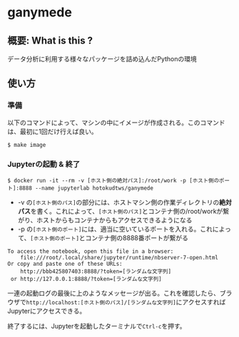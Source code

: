 # ganymede

## 概要: What is this ?
データ分析に利用する様々なパッケージを詰め込んだPythonの環境

## 使い方
### 準備

以下のコマンドによって、マシンの中にイメージが作成される。このコマンドは、最初に1回だけ行えば良い。

```
$ make image
```

### Jupyterの起動 & 終了

```
$ docker run -it --rm -v [ホスト側の絶対パス]:/root/work -p [ホスト側のポート]:8888 --name jupyterlab hotokudtws/ganymede
```

* -v の`[ホスト側のパス]`の部分には、ホストマシン側の作業ディレクトリの**絶対パス**を書く。これによって、`[ホスト側のパス]`とコンテナ側の/root/workが繋がり、ホストからもコンテナからもアクセスできるようになる
* -p の`[ホスト側のポート]`には、適当に空いているポートを入れる。これによって、`[ホスト側のポート]`とコンテナ側の8888番ポートが繋がる

```
To access the notebook, open this file in a browser:
    file:///root/.local/share/jupyter/runtime/nbserver-7-open.html
Or copy and paste one of these URLs:
    http://bbb425807403:8888/?token=[ランダムな文字列]
 or http://127.0.0.1:8888/?token=[ランダムな文字列]
```

一連の起動ログの最後に上のようなメッセージが出る。これを確認したら、ブラウザで`http://localhost:[ホスト側のパス]/[ランダムな文字列]`にアクセスすればJupyterにアクセスできる。

終了するには、Jupyterを起動したターミナルで`Ctrl-c`を押す。
